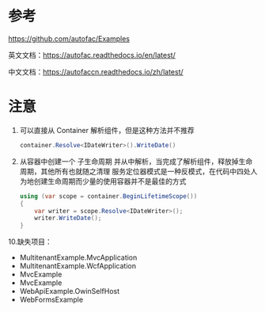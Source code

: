 # 参考

https://github.com/autofac/Examples

英文文档：https://autofac.readthedocs.io/en/latest/

中文文档：https://autofaccn.readthedocs.io/zh/latest/

# 注意

1. 可以直接从 Container 解析组件，但是这种方法并不推荐

   ```c#
   container.Resolve<IDateWriter>().WriteDate()
   ```

   

2. 从容器中创建一个 子生命周期 并从中解析，当完成了解析组件，释放掉生命周期，其他所有也就随之清理
   服务定位器模式是一种反模式，在代码中四处人为地创建生命周期而少量的使用容器并不是最佳的方式

   ```c#
   using (var scope = container.BeginLifetimeScope())
   {
       var writer = scope.Resolve<IDateWriter>();
       writer.WriteDate();
   }
   ```



10.缺失项目：

- MultitenantExample.MvcApplication
- MultitenantExample.WcfApplication
- MvcExample
- MvcExample
- WebApiExample.OwinSelfHost
- WebFormsExample